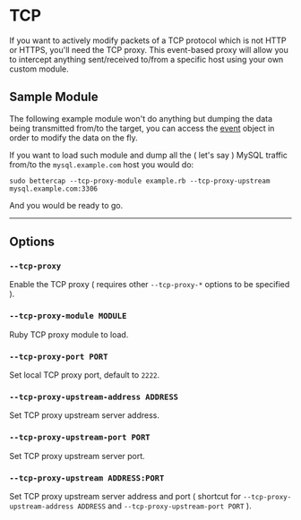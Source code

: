 TCP
============

If you want to actively modify packets of a TCP protocol which is not HTTP or HTTPS, you'll need the TCP proxy. This event-based proxy will allow you to intercept anything sent/received to/from a specific host using your own custom module.

## Sample Module

The following example module won't do anything but dumping the data being transmitted from/to the target, you can access the [event](http://www.rubydoc.info/gems/bettercap/1.5.0/BetterCap/Proxy/TCP/Event) object in order to modify the data on the fly.

<script src="https://gist.github.com/evilsocket/36da77e34766dc600218.js"></script>

If you want to load such module and dump all the ( let's say ) MySQL traffic from/to the `mysql.example.com` host you would do:

    sudo bettercap --tcp-proxy-module example.rb --tcp-proxy-upstream mysql.example.com:3306

And you would be ready to go.

<hr/>

## Options

### `--tcp-proxy`

Enable the TCP proxy ( requires other `--tcp-proxy-*` options to be specified ).

### `--tcp-proxy-module MODULE`

Ruby TCP proxy module to load.

### `--tcp-proxy-port PORT`

Set local TCP proxy port, default to `2222`.

### `--tcp-proxy-upstream-address ADDRESS`

Set TCP proxy upstream server address.

### `--tcp-proxy-upstream-port PORT`

Set TCP proxy upstream server port.

### `--tcp-proxy-upstream ADDRESS:PORT`

Set TCP proxy upstream server address and port ( shortcut for `--tcp-proxy-upstream-address ADDRESS` and `--tcp-proxy-upstream-port PORT` ).
